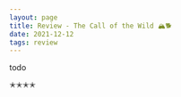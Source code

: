 ```yaml
---
layout: page
title: Review - The Call of the Wild 🏔🐕
date: 2021-12-12
tags: review
---
```


todo

✭✭✭✭
